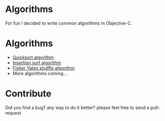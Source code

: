 Algorithms
==========

For fun I decided to write common algorithms in Objective-C.

# Algorithms

- [Quicksort algorithm](http://en.wikipedia.org/wiki/Quicksort)
- [Insertion sort algorithm](http://en.wikipedia.org/wiki/Insertion_sort)
- [Fisher Yates shuffle algorithm](http://en.wikipedia.org/wiki/Fisher-Yates_shuffle)
- More algorithms coming...

# Contribute 
Did you find a bug? any way to do it better? please feel free to send a pull-request
